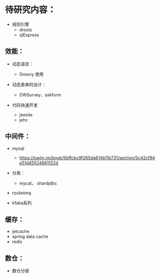 # 待研究内容：

- 规则引擎
  - drools
  - qlExpress

## 效能：
- 动态语言：
  - Groovy 使用

- 动态表单的设计：
  - DWSurvey、askform

- 代码快速开发
  - jeesite
  - jehc

## 中间件：
- mysql
   - https://juejin.im/book/5bffcbc9f265da614b11b731/section/5c42cf94e51d45524861122d
- 分表：
  - mycat， shardjdbc

- rocketmq

- kfaka系列


## 缓存：
- jetcache
- spring data cache
- redis


## 数仓：
- 数仓分层
